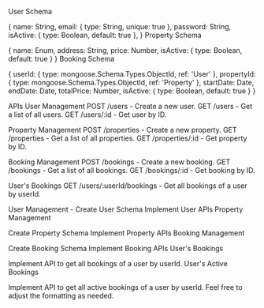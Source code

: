 User Schema

{
  name: String,
  email: { type: String, unique: true },
  password: String,
  isActive: { type: Boolean, default: true },
}
Property Schema

{
  name: Enum,
  address: String,
  price: Number,
  isActive: { type: Boolean, default: true }
}
Booking Schema

{
  userId: { type: mongoose.Schema.Types.ObjectId, ref: 'User' },
  propertyId: { type: mongoose.Schema.Types.ObjectId, ref: 'Property' },
  startDate: Date,
  endDate: Date,
  totalPrice: Number,
  isActive: { type: Boolean, default: true }
}



APIs
User Management
POST /users - Create a new user.
GET /users - Get a list of all users.
GET /users/:id - Get user by ID.

Property Management
POST /properties - Create a new property.
GET /properties - Get a list of all properties.
GET /properties/:id - Get property by ID.

Booking Management
POST /bookings - Create a new booking.
GET /bookings - Get a list of all bookings.
GET /bookings/:id - Get booking by ID.

User's Bookings
GET /users/:userId/bookings - Get all bookings of a user by userId.


User Management - 
Create User Schema
Implement User APIs
Property Management

Create Property Schema
Implement Property APIs
Booking Management

Create Booking Schema
Implement Booking APIs
User's Bookings

Implement API to get all bookings of a user by userId.
User's Active Bookings

Implement API to get all active bookings of a user by userId.
Feel free to adjust the formatting as needed.






